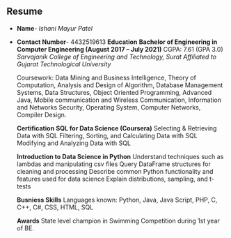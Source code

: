 ## Resume
* **Name**- *Ishani Mayur Patel*
* **Contact Number**- 4432519613
  **Education**
  **Bachelor of Engineering in Computer Engineering	(August 2017 – July 2021)**
  CGPA: 7.61 (GPA 3.0)
  *Sarvajanik College of Engineering and Technology, Surat Affiliated to Gujarat Technological University*

  Coursework: Data Mining and Business Intelligence, Theory of Computation, Analysis and Design of Algorithm, Database Management Systems, Data Structures, Object         Oriented Programming, Advanced Java, Mobile communication and Wireless Communication, Information and Networks Security, Operating System, Computer Networks,             Compiler Design.

  
  **Certification**
  **SQL for Data Science (Coursera)**
  Selecting & Retrieving Data with SQL
  Filtering, Sorting, and Calculating Data with SQL
  Modifying and Analyzing Data with SQL
  
  **Introduction to Data Science in Python**
  Understand techniques such as lambdas and manipulating csv files
  Query DataFrame structures for cleaning and processing
  Describe common Python functionality and features used for data science
  Explain distributions, sampling, and t-tests
  
  **Busniess Skills**
  Languages known: Python, Java, Java Script, PHP, C, C++, C#, CSS, HTML, SQL
  
  **Awards**
  State level champion in Swimming Competition during 1st year of BE.


